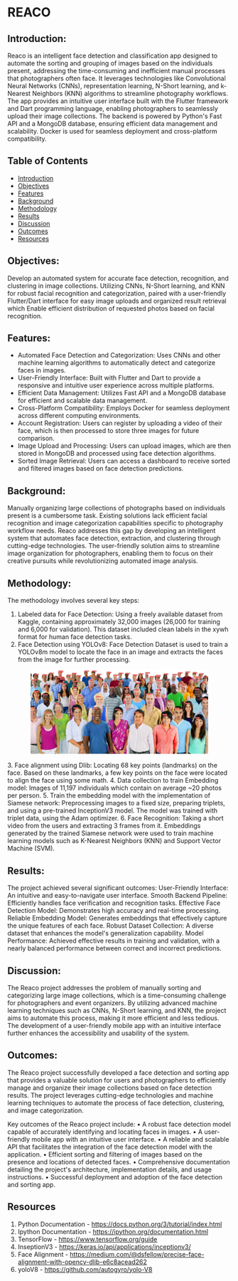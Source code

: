 # REACO


## Introduction:
Reaco is an intelligent face detection and classification app designed to automate the sorting and grouping of images based on the individuals present, addressing the time-consuming and inefficient manual processes that photographers often face. It leverages technologies like Convolutional Neural Networks (CNNs), representation learning, N-Short learning, and k-Nearest Neighbors (KNN) algorithms to streamline photography workflows. The app provides an intuitive user interface built with the Flutter framework and Dart programming language, enabling photographers to seamlessly upload their image collections. The backend is powered by Python's Fast API and a MongoDB database, ensuring efficient data management and scalability. Docker is used for seamless deployment and cross-platform compatibility.

## Table of Contents
- [Introduction](#introduction)
- [Objectives](#objectives)
- [Features](#features)
- [Background](#background)
- [Methodology](#methodology)
- [Results](#results)
- [Discussion](#Discussion)
- [Outcomes](#outcomes)
- [Resources](#resources)

## Objectives:
Develop an automated system for accurate face detection, recognition, and clustering in image collections. Utilizing CNNs, N-Short learning, and KNN for robust facial recognition and categorization, paired with a user-friendly Flutter/Dart interface for easy image uploads and organized result retrieval which Enable efficient distribution of requested photos based on facial recognition.

## Features:
- Automated Face Detection and Categorization: Uses CNNs and other machine learning algorithms to automatically detect and categorize faces in images.
- User-Friendly Interface: Built with Flutter and Dart to provide a responsive and intuitive user experience across multiple platforms.
- Efficient Data Management: Utilizes Fast API and a MongoDB database for efficient and scalable data management.
- Cross-Platform Compatibility: Employs Docker for seamless deployment across different computing environments.
- Account Registration: Users can register by uploading a video of their face, which is then processed to store three images for future comparison.
- Image Upload and Processing: Users can upload images, which are then stored in MongoDB and processed using face detection algorithms.
- Sorted Image Retrieval: Users can access a dashboard to receive sorted and filtered images based on face detection predictions.

## Background:
Manually organizing large collections of photographs based on individuals present is a cumbersome task. Existing solutions lack efficient facial recognition and image categorization capabilities specific to photography workflow needs. Reaco addresses this gap by developing an intelligent system that automates face detection, extraction, and clustering through cutting-edge technologies. The user-friendly solution aims to streamline image organization for photographers, enabling them to focus on their creative pursuits while revolutionizing automated image analysis.

## Methodology:
The methodology involves several key steps:
1. Labeled data for Face Detection: Using a freely available dataset from Kaggle, containing approximately 32,000 images (26,000 for training and 6,000 for validation). This dataset included clean labels in the xywh format for human face detection tasks.
2. Face Detection using YOLOv8: Face Detection Dataset is used to train a YOLOv8m model to locate the face in an image and extracts the faces from the image for further processing.
  <p align='center'>
  <img src="https://github.com/C-s-on/REACO/blob/main/gfx/yolo_predict.png" width="400"/>
  </p>
3. Face alignment using Dlib: Locating 68 key points (landmarks) on the face. Based on these landmarks, a few key points on the face were located to align the face using some math.
4. Data collection to train Embedding model: Images of 11,197 individuals which contain on average ~20 photos per person.
5. Train the embedding model with the implementation of Siamese network: Preprocessing images to a fixed size, preparing triplets, and using a pre-trained InceptionV3 model. The model was trained with triplet data, using the Adam optimizer.
6. Face Recognition: Taking a short video from the users and extracting 3 frames from it. Embeddings generated by the trained Siamese network were used to train machine learning models such as K-Nearest Neighbors (KNN) and Support Vector Machine (SVM).

## Results:
The project achieved several significant outcomes:
User-Friendly Interface: An intuitive and easy-to-navigate user interface.
Smooth Backend Pipeline: Efficiently handles face verification and recognition tasks.
Effective Face Detection Model: Demonstrates high accuracy and real-time processing.
Reliable Embedding Model: Generates embeddings that effectively capture the unique features of each face.
Robust Dataset Collection: A diverse dataset that enhances the model's generalization capability.
Model Performance: Achieved effective results in training and validation, with a nearly balanced performance between correct and incorrect predictions.

## Discussion:
The Reaco project addresses the problem of manually sorting and categorizing large image collections, which is a time-consuming challenge for photographers and event organizers. By utilizing advanced machine learning techniques such as CNNs, N-Short learning, and KNN, the project aims to automate this process, making it more efficient and less tedious. The development of a user-friendly mobile app with an intuitive interface further enhances the accessibility and usability of the system.

## Outcomes:
The Reaco project successfully developed a face detection and sorting app that provides a valuable solution for users and photographers to efficiently manage and organize their image collections based on face detection results. The project leverages cutting-edge technologies and machine learning techniques to automate the process of face detection, clustering, and image categorization.

Key outcomes of the Reaco project include:
• A robust face detection model capable of accurately identifying and locating faces in images.
• A user-friendly mobile app with an intuitive user interface.
• A reliable and scalable API that facilitates the integration of the face detection model with the application.
• Efficient sorting and filtering of images based on the presence and locations of detected faces.
• Comprehensive documentation detailing the project's architecture, implementation details, and usage instructions.
• Successful deployment and adoption of the face detection and sorting app.

## Resources
1. Python Documentation - https://docs.python.org/3/tutorial/index.html
2. Ipython Documentation - https://ipython.org/documentation.html
3. TensorFlow - https://www.tensorflow.org/guide
4. InseptionV3 - https://keras.io/api/applications/inceptionv3/
5. Face Alignment - https://medium.com/@dsfellow/precise-face-alignment-with-opencv-dlib-e6c8acead262
6. yoloV8 - https://github.com/autogyro/yolo-V8
